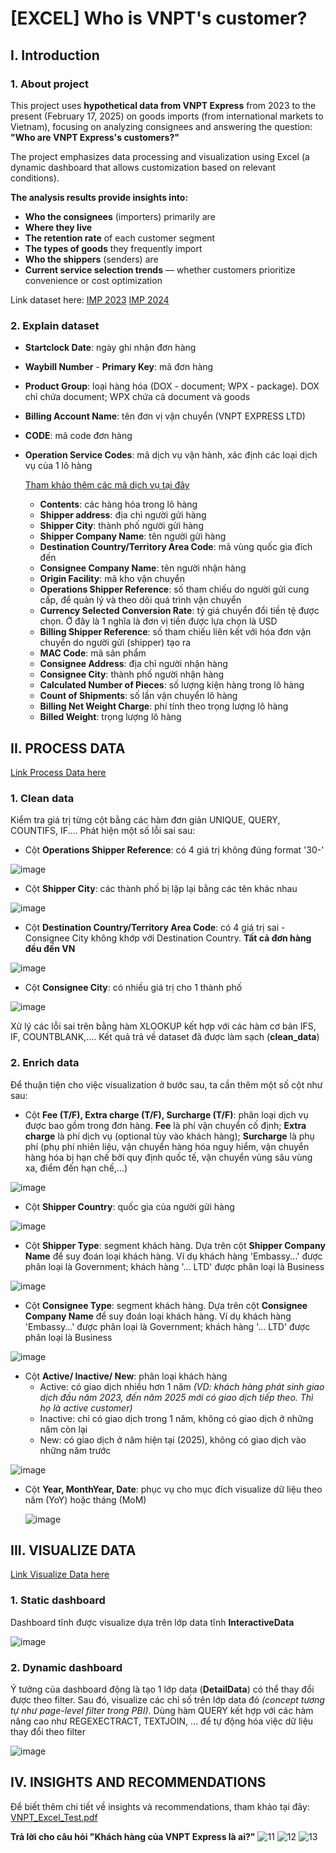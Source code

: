 # [EXCEL] Who is VNPT's customer?
## I. Introduction
### 1. About project
This project uses **hypothetical data from VNPT Express** from 2023 to the present (February 17, 2025) on goods imports (from international markets to Vietnam), focusing on analyzing consignees and answering the question: **"Who are VNPT Express's customers?"**

The project emphasizes data processing and visualization using Excel (a dynamic dashboard that allows customization based on relevant conditions).

**The analysis results provide insights into:**
- **Who the consignees** (importers) primarily are
- **Where they live**
- **The retention rate** of each customer segment
- **The types of goods** they frequently import
- **Who the shippers** (senders) are
- **Current service selection trends** — whether customers prioritize convenience or cost optimization

Link dataset here: 
[IMP 2023](https://docs.google.com/spreadsheets/d/1PRKKMJeQ_g72SO5WfC0ZVF-QPpAOHL6FfMJMdKbiSyc/edit?gid=2095503206#gid=2095503206)
[IMP 2024](https://docs.google.com/spreadsheets/d/1NdU2WDDOMpUwWqjwCzUMdlNj-F9twI-3MfOebMxV39Q/edit?gid=1804060942#gid=1804060942)

### 2. Explain dataset
- **Startclock Date**: ngày ghi nhận đơn hàng
- **Waybill Number** - **Primary Key**: mã đơn hàng
- **Product Group**: loại hàng hóa (DOX - document; WPX - package). DOX chỉ chứa document; WPX chứa cả document và goods
- **Billing Account Name**: tên đơn vị vận chuyển (VNPT EXPRESS LTD)
- **CODE**: mã code đơn hàng
- **Operation Service Codes**: mã dịch vụ vận hành, xác định các loại dịch vụ của 1 lô hàng

  [Tham khảo thêm các mã dịch vụ tại đây](https://docs.rocketshipit.com/rs/docs/dhl-addons.html?utm_source=chatgpt.com)

  - **Contents**: các hàng hóa trong lô hàng
  - **Shipper address**: địa chỉ người gửi hàng
  - **Shipper City**: thành phố người gửi hàng
  - **Shipper Company Name**: tên người gửi hàng
  - **Destination Country/Territory Area Code**: mã vùng quốc gia đích đến
  - **Consignee Company Name**: tên người nhận hàng
  - **Origin Facility**: mã kho vận chuyển
  - **Operations Shipper Reference**: số tham chiếu do người gửi cung cấp, để quản lý và theo dõi quá trình vận chuyển
  - **Currency Selected Conversion Rate**: tỷ giá chuyển đổi tiền tệ được chọn. Ở đây là 1 nghĩa là đơn vị tiền được lựa chọn là USD
  - **Billing Shipper Reference**: số tham chiếu liên kết với hóa đơn vận chuyển do người gửi (shipper) tạo ra
  - **MAC Code**: mã sản phẩm
  - **Consignee Address**: địa chỉ người nhận hàng
  - **Consignee City**: thành phố người nhận hàng
  - **Calculated Number of Pieces**: số lượng kiện hàng trong lô hàng
  - **Count of Shipments**: số lần vận chuyển lô hàng
  - **Billing Net Weight Charge**: phí tính theo trọng lượng lô hàng
  - **Billed Weight**: trọng lượng lô hàng
 
  
## II. PROCESS DATA
[Link Process Data here](https://docs.google.com/spreadsheets/d/1M1qsbT4Tony5o0XI9C94FpjU1QE5w-9pA6D4HanNQVQ/edit?gid=2095503206#gid=2095503206) 

### 1. Clean data
Kiểm tra giá trị từng cột bằng các hàm đơn giản UNIQUE, QUERY, COUNTIFS, IF.... Phát hiện một số lỗi sai sau:
- Cột **Operations Shipper Reference**: có 4 giá trị không đúng format '30-'

![image](https://github.com/user-attachments/assets/9dfa5b92-5a6c-4762-87ef-5281b1198534)

- Cột **Shipper City**: các thành phố bị lặp lại bằng các tên khác nhau

![image](https://github.com/user-attachments/assets/44016255-dea7-4e90-9531-c462c84a030d)

- Cột **Destination Country/Territory Area Code**: có 4 giá trị sai - Consignee City không khớp với Destination Country. **Tất cả đơn hàng đều đến VN**

![image](https://github.com/user-attachments/assets/1f6d9d0e-7403-4fd4-92dd-0fd9e0867713)

- Cột **Consignee City**: có nhiều giá trị cho 1 thành phố

![image](https://github.com/user-attachments/assets/ffa7356f-f411-4ebd-90cf-b9aaabf8dd51)


Xử lý các lỗi sai trên bằng hàm XLOOKUP kết hợp với các hàm cơ bản IFS, IF, COUNTBLANK,.... Kết quả trả về dataset đã được làm sạch (**clean_data**)

### 2. Enrich data
Để thuận tiện cho việc visualization ở bước sau, ta cần thêm một số cột như sau:
- Cột **Fee (T/F), Extra charge (T/F), Surcharge (T/F)**: phân loại dịch vụ được bao gồm trong đơn hàng. **Fee** là phí vận chuyển cố định; **Extra charge** là phí dịch vụ (optional tùy vào khách hàng); **Surcharge** là phụ phí (phụ phí nhiên liệu, vận chuyển hàng hóa nguy hiểm, vận chuyển hàng hóa bị hạn chế bởi quy định quốc tế, vận chuyển vùng sâu vùng xa, điểm đến hạn chế,...)

![image](https://github.com/user-attachments/assets/aa035e47-d72e-4946-9e04-af307484d89d)

- Cột **Shipper Country**: quốc gia của người gửi hàng

![image](https://github.com/user-attachments/assets/70418a04-343d-4243-951a-6eb17447786a)

- Cột **Shipper Type**: segment khách hàng. Dựa trên cột **Shipper Company Name** để suy đoán loại khách hàng. Ví dụ khách hàng 'Embassy...' được phân loại là Government; khách hàng '... LTD' được phân loại là Business

![image](https://github.com/user-attachments/assets/e6e2676a-22c1-41a8-97b9-31e08d68f8e0)

- Cột **Consignee Type**: segment khách hàng. Dựa trên cột **Consignee Company Name** để suy đoán loại khách hàng. Ví dụ khách hàng 'Embassy...' được phân loại là Government; khách hàng '... LTD' được phân loại là Business 

![image](https://github.com/user-attachments/assets/d33ae898-cd50-44d7-ba47-79bbc368ef1c)

- Cột **Active/ Inactive/ New**: phân loại khách hàng
  + Active: có giao dịch nhiều hơn 1 năm _(VD: khách hàng phát sinh giao dịch đầu năm 2023, đến năm 2025 mới có giao dịch tiếp theo. Thì họ là active customer)_
  + Inactive: chỉ có giao dịch trong 1 năm, không có giao dịch ở những năm còn lại
  + New: có giao dịch ở năm hiện tại (2025), không có giao dịch vào những năm trước

![image](https://github.com/user-attachments/assets/4270cfe2-7763-4eed-8934-597628cdbbf2)

- Cột **Year, MonthYear, Date**: phục vụ cho mục đích visualize dữ liệu theo năm (YoY) hoặc tháng (MoM)

  ![image](https://github.com/user-attachments/assets/06e3bee4-ed6d-402c-ba3a-d512ad87dfdd)

## III. VISUALIZE DATA
[Link Visualize Data here](https://docs.google.com/spreadsheets/d/1t6nKFCS6BEpNehD_rQ-PWZYZhF4Os0plHUIz3Sg8mCY/edit?gid=1013104594#gid=1013104594)

### 1. Static dashboard
Dashboard tĩnh được visualize dựa trên lớp data tĩnh **InteractiveData**

![image](https://github.com/user-attachments/assets/aba97e33-839f-457f-85ae-5aaa07f76d65)

### 2. Dynamic dashboard
Ý tưởng của dashboard động là tạo 1 lớp data (**DetailData**) có thể thay đổi được theo filter. Sau đó, visualize các chỉ số trên lớp data đó _(concept tương tự như page-level filter trong PBI)_. Dùng hàm QUERY kết hợp với các hàm nâng cao như REGEXECTRACT, TEXTJOIN, ... để tự động hóa việc dữ liệu thay đổi theo filter

![image](https://github.com/user-attachments/assets/0f8cab48-a7ed-42f2-9e69-4948621636d0)

## IV. INSIGHTS AND RECOMMENDATIONS
Để biết thêm chi tiết về insights và recommendations, tham khảo tại đây:
[VNPT_Excel_Test.pdf](https://github.com/user-attachments/files/19043771/VNPT_Excel_Test.pdf)

**Trả lời cho câu hỏi "Khách hàng của VNPT Express là ai?"**
![11](https://github.com/user-attachments/assets/5e87cf1b-b6a4-45ed-b9b4-c36de5d59f37)
![12](https://github.com/user-attachments/assets/41272180-d050-48fb-b709-a142bd0fccb5)
![13](https://github.com/user-attachments/assets/921f23b1-57b6-47f3-aeca-ff1080341525)


